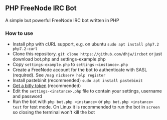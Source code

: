 ## PHP FreeNode IRC Bot
A simple but powerful FreeNode IRC bot written in PHP

### How to use
- Install php with cURL support, e.g. on ubuntu `sudo apt install php7.2 php7.2-curl`
- Clone this repository. `git clone https://github.com/dhjw/ircbot` or just download bot.php and settings-example.php
- Copy `settings-example.php` to `settings-<instance>.php`
- Create a FreeNode account for the bot to authenticate with SASL (required). See `/msg nickserv help register`
- Install pastebinit (recommended) `sudo apt install pastebinit`
- [Get a bitly token](https://bitly.com) (recommended)
- Edit the `settings-<instance>.php` file to contain your settings, username and password
- Run the bot with `php bot.php <instance>` or `php bot.php <instance> test` for test mode. On Linux it is recommended to run the bot in `screen` so closing the terminal won't kill the bot
